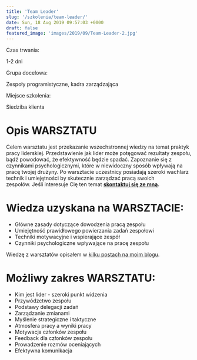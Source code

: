 ```yaml
---
title: 'Team Leader'
slug: '/szkolenia/team-leader/'
date: Sun, 18 Aug 2019 09:57:03 +0000
draft: false
featured_image: 'images/2019/09/Team-Leader-2.jpg'
---
```


Czas trwania:

1-2 dni

Grupa docelowa:

Zespoły programistyczne, kadra zarządzająca

Miejsce szkolenia:

Siedziba klienta

Opis WARSZTATU
==============

Celem warsztatu jest przekazanie wszechstronnej wiedzy na temat praktyk pracy liderskiej. Przedstawienie jak lider może potęgować rezultaty zespołu, bądź powodować, że efektywność będzie spadać. Zapoznanie się z czynnikami psychologicznymi, które w niewidoczny sposób wpływają na pracę twojej drużyny. Po warsztacie uczestnicy posiadają szeroki wachlarz technik i umiejętności by skutecznie zarządzać pracą swoich zespołów. Jeśli interesuje Cię ten temat **[skontaktuj się ze mną](/kontakt).**

Wiedza uzyskana na WARSZTACIE:
==============================

*   Główne zasady dotyczące dowodzenia pracą zespołu
*   Umiejętność prawidłowego powierzania zadań zespołowi
*   Techniki motywacyjne i wspierające zespół
*   Czynniki psychologiczne wpływające na pracę zespołu

Wiedzę z warsztatów opisałem w [kilku postach na moim blogu](/2018/05/17/porady-dla-team-leadera-podsumowanie/).

Możliwy zakres WARSZTATU:
=========================

*   Kim jest lider - szeroki punkt widzenia
*   Przywódzctwo zespołu
*   Podstawy delegacji zadań
*   Zarządzanie zmianami
*   Myślenie strategiczne i taktyczne
*   Atmosfera pracy a wyniki pracy
*   Motywacja członków zespołu
*   Feedback dla członków zespołu
*   Prowadzenie rozmów oceniających
*   Efektywna komunikacja